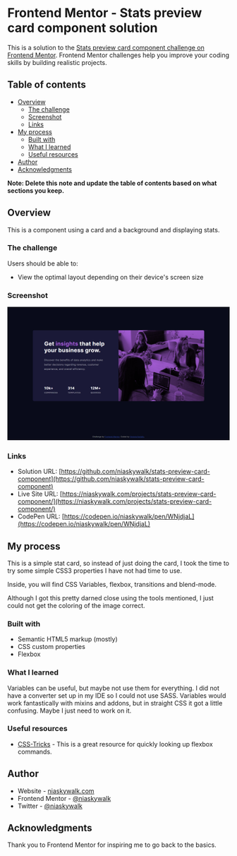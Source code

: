 # Frontend Mentor - Stats preview card component solution

This is a solution to the [Stats preview card component challenge on Frontend Mentor](https://www.frontendmentor.io/challenges/stats-preview-card-component-8JqbgoU62). Frontend Mentor challenges help you improve your coding skills by building realistic projects.

## Table of contents

- [Overview](#overview)
  - [The challenge](#the-challenge)
  - [Screenshot](#screenshot)
  - [Links](#links)
- [My process](#my-process)
  - [Built with](#built-with)
  - [What I learned](#what-i-learned)
  - [Useful resources](#useful-resources)
- [Author](#author)
- [Acknowledgments](#acknowledgments)

**Note: Delete this note and update the table of contents based on what sections you keep.**

## Overview

This is a component using a card and a background and displaying stats.

### The challenge

Users should be able to:

- View the optimal layout depending on their device's screen size

### Screenshot

![](./images/screenshot.png)

### Links

- Solution URL: [https://github.com/niaskywalk/stats-preview-card-component](https://github.com/niaskywalk/stats-preview-card-component)
- Live Site URL: [https://niaskywalk.com/projects/stats-preview-card-component/](https://niaskywalk.com/projects/stats-preview-card-component/)
- CodePen URL: [https://codepen.io/niaskywalk/pen/WNjdjaL](https://codepen.io/niaskywalk/pen/WNjdjaL)

## My process

This is a simple stat card, so instead of just doing the card, I took the time to try some simple CSS3 properties I have not had time to use.

Inside, you will find CSS Variables, flexbox, transitions and blend-mode.

Although I got this pretty darned close using the tools mentioned, I just could not get the coloring of the image correct.

### Built with

- Semantic HTML5 markup (mostly)
- CSS custom properties
- Flexbox

### What I learned

Variables can be useful, but maybe not use them for everything. I did not have a converter set up in my IDE so I could not use SASS.
Variables would work fantastically with mixins and addons, but in straight CSS it got a little confusing. Maybe I just need to work on it.

### Useful resources

- [CSS-Tricks](https://css-tricks.com/snippets/css/a-guide-to-flexbox/) - This is a great resource for quickly looking up flexbox commands.

## Author

- Website - [niaskywalk.com](https://niaskywalk.com)
- Frontend Mentor - [@niaskywalk](https://www.frontendmentor.io/profile/niaskywalk)
- Twitter - [@niaskywalk](https://www.twitter.com/niaskywalk)

## Acknowledgments

Thank you to Frontend Mentor for inspiring me to go back to the basics.
